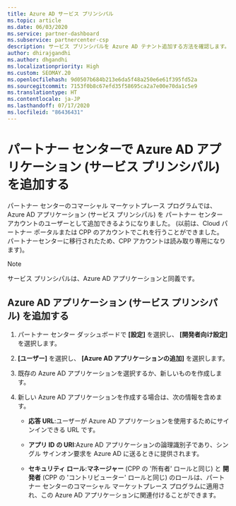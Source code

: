 ```yaml
---
title: Azure AD サービス プリンシパル
ms.topic: article
ms.date: 06/03/2020
ms.service: partner-dashboard
ms.subservice: partnercenter-csp
description: サービス プリンシパルを Azure AD テナント追加する方法を確認します。 そのようにすることによってパートナー センターで Azure AD アプリケーション (サービス プリンシパル) が追加されます。
author: dhirajgandhi
ms.author: dhgandhi
ms.localizationpriority: High
ms.custom: SEOMAY.20
ms.openlocfilehash: 9d0507b684b213e6da5f48a250e6e61f395fd52a
ms.sourcegitcommit: 7153f0b8c67efd35f58695ca2a7e00e70da1c5e9
ms.translationtype: HT
ms.contentlocale: ja-JP
ms.lasthandoff: 07/17/2020
ms.locfileid: "86436431"
---
```

# <a name="add-an-azure-ad-application-service-principal-in-partner-center"></a>パートナー センターで Azure AD アプリケーション (サービス プリンシパル) を追加する

パートナー センターのコマーシャル マーケットプレース プログラムでは、Azure AD アプリケーション (サービス プリンシパル) を パートナー センター アカウントのユーザーとして追加できるようになりました。 (以前は、Cloud パートナー ポータルまたは CPP のアカウントでこれを行うことができました。 パートナーセンターに移行されたため、CPP アカウントは読み取り専用になります)。
 
>[!Note] 
>サービス プリンシパルは、Azure AD アプリケーションと同義です。

## <a name="add-an-azure-ad-application-service-principal"></a>Azure AD アプリケーション (サービス プリンシパル) を追加する

1. パートナー センター ダッシュボードで **[設定]** を選択し、 **[開発者向け設定]** を選択します。

2. **[ユーザー]** を選択し、 **[Azure AD アプリケーションの追加]** を選択します。

3. 既存の Azure AD アプリケーションを選択するか、新しいものを作成します。

4. 新しい Azure AD アプリケーションを作成する場合は、次の情報を含めます。  

   - **応答 URL**:ユーザーが Azure AD アプリケーションを使用するためにサインインできる URL です。

   - **アプリ ID の URI**:Azure AD アプリケーションの論理識別子であり、シングル サインオン要求を Azure AD に送るときに提供されます。

   - **セキュリティ ロール**:**マネージャー** (CPP の '所有者' ロールと同じ) と **開発者** (CPP の 'コントリビューター' ロールと同じ) のロールは、パートナー センターのコマーシャル マーケットプレース プログラムに適用され、この Azure AD アプリケーションに関連付けることができます。  
